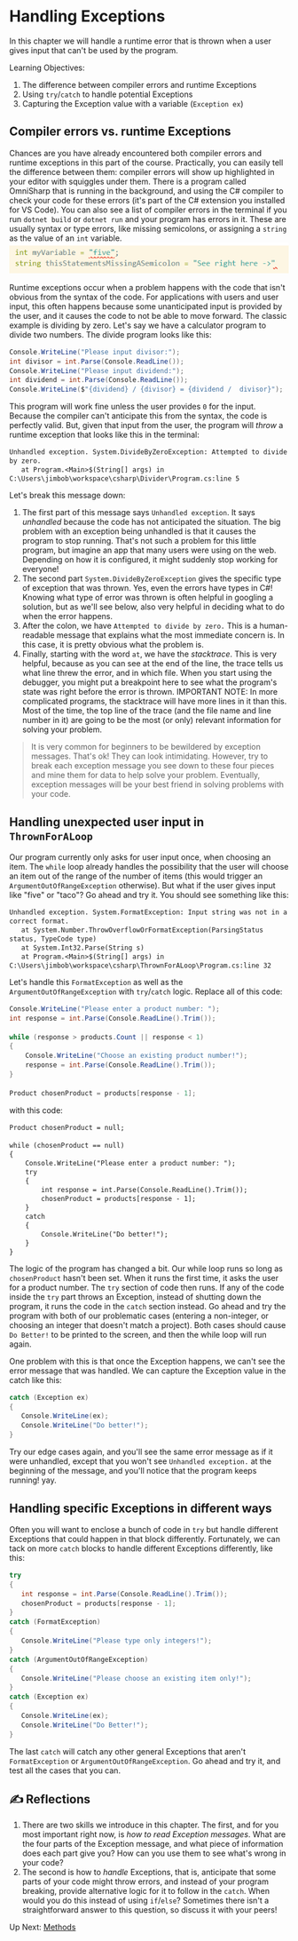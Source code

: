 # Handling Exceptions
In this chapter we will handle a runtime error that is thrown when a user gives input that can't be used by the program.

Learning Objectives:
1. The difference between compiler errors and runtime Exceptions
1. Using `try`/`catch` to handle potential Exceptions
1. Capturing the Exception value with a variable (`Exception ex`)

## Compiler errors vs. runtime Exceptions
Chances are you have already encountered both compiler errors and runtime exceptions in this part of the course. Practically, you can easily tell the difference between them: compiler errors will show up highlighted in your editor with squiggles under them. There is a program called OmniSharp that is running in the background, and using the C# compiler to check your code for these errors (it's part of the C# extension you installed for VS Code). You can also see a list of compiler errors in the terminal if you run `dotnet build` or `dotnet run` and your program has errors in it.  These are usually syntax or type errors, like missing semicolons, or assigning a `string` as the value of an `int` variable. 
![Compiler Errors](../../assets/compiler-errors.png)

Runtime exceptions occur when a problem happens with the code that isn't obvious from the syntax of the code. For applications with users and user input, this often happens because some unanticipated input is provided by the user, and it causes the code to not be able to move forward. The classic example is dividing by zero. Let's say we have a calculator program to divide two numbers. The divide program looks like this:
```csharp
Console.WriteLine("Please input divisor:");
int divisor = int.Parse(Console.ReadLine()); 
Console.WriteLine("Please input dividend:");
int dividend = int.Parse(Console.ReadLine());
Console.WriteLine($"{dividend} / {divisor} = {dividend /  divisor}");
```

This program will work fine unless the user provides `0` for the input. Because the compiler can't anticipate this from the syntax, the code is perfectly valid. But, given that input from the user,  the program will _throw_ a runtime exception that looks like this in the terminal:
```
Unhandled exception. System.DivideByZeroException: Attempted to divide by zero.
   at Program.<Main>$(String[] args) in C:\Users\jimbob\workspace\csharp\Divider\Program.cs:line 5
```
Let's break this message down:
1. The first part of this message says `Unhandled exception`. It says _unhandled_ because the code has not anticipated the situation.  The big problem with an exception being unhandled is that it causes the program to stop running. That's not such a problem for this little program, but imagine an app that many users were using on the web. Depending on how it is configured, it might suddenly stop working for everyone!
1. The second part `System.DivideByZeroException` gives the specific type of exception that was thrown. Yes, even the errors have types in C#!  Knowing what type of error was thrown is often helpful in googling a solution, but as we'll see below, also very helpful in deciding what to do when the error happens. 
1. After the colon, we have `Attempted to divide by zero.`  This is a human-readable message that explains what the most immediate concern is. In this case, it is pretty obvious what the problem is. 
1. Finally, starting with the word `at`, we have the _stacktrace_. This is very helpful, because as you can see at the end of the line, the trace tells us what line threw the error, and in which file. When you start using the debugger, you might put a breakpoint here to see what the program's state was right before the error is thrown. IMPORTANT NOTE: In more complicated programs, the stacktrace will have more lines in it than this. Most of the time, the top line of the trace (and the file name and line number in it) are going to be the most (or only) relevant information for solving your problem. 

> It is very common for beginners to be bewildered by exception messages. That's ok! They can look intimidating. However, try to break each exception message you see down to these four pieces and mine them for data to help solve your problem. Eventually, exception messages will be your best friend in solving problems with your code. 

## Handling unexpected user input in `ThrownForALoop`

Our program currently only asks for user input once, when choosing an item. The `while` loop already handles the possibility that the user will choose an item out of the range of the number of items (this would trigger an `ArgumentOutOfRangeException` otherwise). But what if the user gives input like "five" or "taco"? Go ahead and try it. You should see something like this:
```
Unhandled exception. System.FormatException: Input string was not in a correct format.
   at System.Number.ThrowOverflowOrFormatException(ParsingStatus status, TypeCode type)
   at System.Int32.Parse(String s)
   at Program.<Main>$(String[] args) in C:\Users\jimbob\workspace\csharp\ThrownForALoop\Program.cs:line 32
```

Let's handle this `FormatException` as well as the `ArgumentOutOfRangeException` with `try`/`catch` logic. Replace all of this code:
``` csharp 
Console.WriteLine("Please enter a product number: ");
int response = int.Parse(Console.ReadLine().Trim());

while (response > products.Count || response < 1)
{
    Console.WriteLine("Choose an existing product number!");
    response = int.Parse(Console.ReadLine().Trim());
}

Product chosenProduct = products[response - 1];
```
with this code:
```chsarp
Product chosenProduct = null;

while (chosenProduct == null)
{
    Console.WriteLine("Please enter a product number: ");
    try
    {
        int response = int.Parse(Console.ReadLine().Trim());
        chosenProduct = products[response - 1];
    }
    catch
    {
        Console.WriteLine("Do better!");
    }
}
```

The logic of the program has changed a bit. Our while loop runs so long as `chosenProduct` hasn't been set. When it runs the first time, it asks the user for a product number. The `try` section of code then runs. If any of the code inside the `try` part throws an Exception, instead of shutting down the program, it runs the code in the `catch` section instead. Go ahead and try the program with both of our problematic cases (entering a non-integer, or choosing an integer that doesn't match a project).  Both cases should cause `Do Better!` to be printed to the screen, and then the while loop will run again.

One problem with this is that once the Exception happens, we can't see the error message that was handled. We can capture the Exception value in the catch like this:
```csharp
catch (Exception ex)
{
   Console.WriteLine(ex);
   Console.WriteLine("Do better!");
}
```
Try our edge cases again, and you'll see the same error message as if it were unhandled, except that you won't see `Unhandled exception.` at the beginning of the message, and you'll notice that the program keeps running! yay. 

## Handling specific Exceptions in different ways
Often you will want to enclose a bunch of code in `try` but handle different Exceptions that could happen in that block differently. Fortunately, we can tack on more `catch` blocks to handle different Exceptions differently, like this:
``` csharp
try
{
   int response = int.Parse(Console.ReadLine().Trim());
   chosenProduct = products[response - 1];
}
catch (FormatException)
{
   Console.WriteLine("Please type only integers!");
}
catch (ArgumentOutOfRangeException)
{
   Console.WriteLine("Please choose an existing item only!");
}
catch (Exception ex)
{
   Console.WriteLine(ex);
   Console.WriteLine("Do Better!");
}
```

The last `catch` will catch any other general Exceptions that aren't `FormatException` or `ArgumentOutOfRangeException`.  Go ahead and try it, and test all the cases that you can. 

## ✍️ Reflections
1. There are two skills we introduce in this chapter. The first, and for you most important right now, is _how to read Exception messages_. What are the four parts of the Exception message, and what piece of information does each part give you? How can you use them to see what's wrong in your code?
1. The second is how to _handle_ Exceptions, that is, anticipate that some parts of your code might throw errors, and instead of your program breaking, provide alternative logic for it to follow in the `catch`. When would you do this instead of using `if`/`else`? Sometimes there isn't a straightforward answer to this question, so discuss it with your peers!

Up Next: [Methods](./foundations-methods.md)
